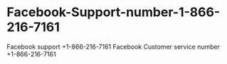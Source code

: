 # Facebook-Support-number-1-866-216-7161
Facebook support +1-866-216-7161 Facebook Customer service number +1-866-216-7161
